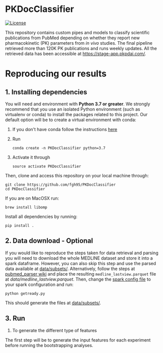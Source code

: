 # PKDocClassifier
[![License](https://img.shields.io/badge/License-MIT-blue.svg)](https://github.com/fgh95/PKDocClassifier/blob/master/LICENSE)

This repository contains custom pipes and models to classify scientific publications from PubMed depending on whether they report new pharmacokinetic (PK) parameters from _in vivo_ studies. The final pipeline retrieved more than 120K PK publications and runs weekly updates. All the retrieved data has been accessible at https://stage-app.pkpdai.com/. 

# Reproducing our results

## 1. Installing dependencies 

You will need and environment with **Python 3.7 or greater**. We strongly recommend that you use an isolated Python environment (such as virtualenv or conda) to install the packages related to this project. Our default option will be to create a virtual environment with conda:
    
1. If you don't have conda follow the instructions [here](https://conda.io/projects/conda/en/latest/user-guide/install/index.html?highlight=conda#regular-installation)

2. Run 

    ````
   conda create -n PKDocClassifier python=3.7
    ````

3. Activate it through
    ````
   source activate PKDocClassifier
    ````

Then, clone and access this repository on your local machine through:

````
git clone https://github.com/fgh95/PKDocClassifier
cd PKDocClassifier
````
If you are on MacOSX run: 

````
brew install libomp
````

Install all dependencies by running: 

````
pip install .
````

## 2. Data download - Optional

If you would like to reproduce the steps taken for data retrieval and parsing you will need to download the whole MEDLINE dataset and store it into a spark dataframe. 
However, you can also skip this step and use the parsed data available at [data/subsets/](https://github.com/fgh95/PKDocClassifier/tree/master/data/subsets). Alternatively, follow the steps at [pubmed_parser wiki](https://github.com/titipata/pubmed_parser/wiki/Download-and-preprocess-MEDLINE-dataset) and place the resulting `medline_lastview.parquet` file at _data/medline_lastview.parquet_. Then, change the [spark config file](https://github.com/fgh95/PKDocClassifier/blob/master/sparksetup/sparkconf.py) to your spark configuration and run:

````
python getready.py
````

This should generate the files at [data/subsets/](https://github.com/fgh95/PKDocClassifier/tree/master/data/subsets).

## 3. Run

1. To generate the different type of features

The first step will be to generate the input features for each experiment before running the bootstrapping analyses. 

